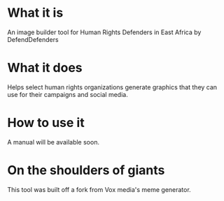 # What it is
An image builder tool for Human Rights Defenders in East Africa by DefendDefenders

# What it does
Helps select human rights organizations generate graphics that they can use for their campaigns and social media.

# How to use it
A manual will be available soon.

# On the shoulders of giants
This tool was built off a fork from Vox media's meme generator.
